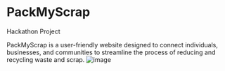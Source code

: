 # PackMyScrap
Hackathon Project

PackMyScrap is a user-friendly website designed to connect individuals, businesses, and communities to streamline the process of reducing and recycling waste and scrap. 
![image](https://github.com/Decentarsh827/PackMyScrap/assets/119730724/692a519b-a7e1-4129-850d-9ecd1c59c102)
